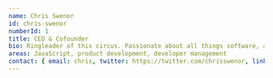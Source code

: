 ```yaml
---
name: Chris Swenor
id: chris-swenor
numberId: 1
title: CEO & Cofounder
bio: Ringleader of this circus. Passionate about all things software, and lean startup evangelist.
areas: JavaScript, product development, developer management
contact: { email: chris, twitter: https://twitter.com/chrisswenor, linkedin: https://www.linkedin.com/in/chrisswenor}
---
```

